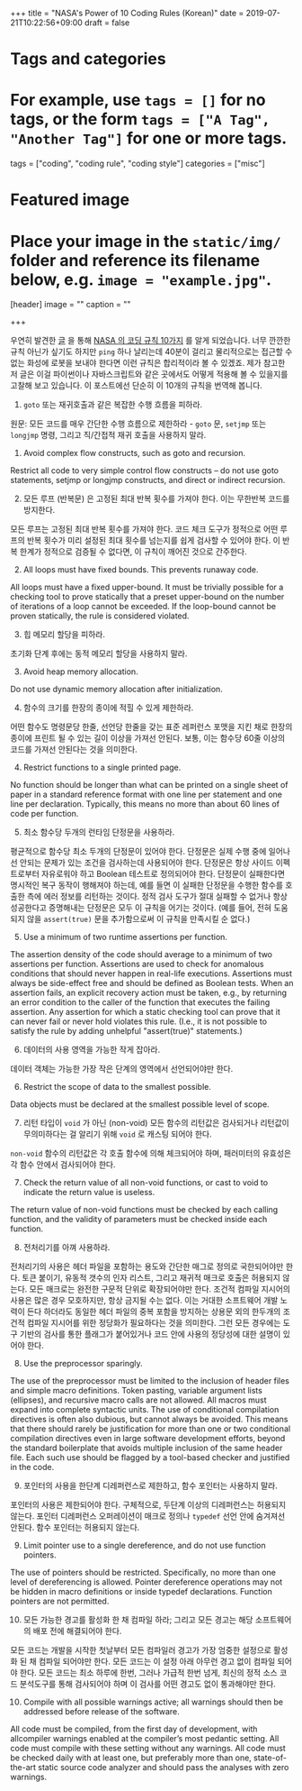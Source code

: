 +++
title = "NASA's Power of 10 Coding Rules (Korean)"
date = 2019-07-21T10:22:56+09:00
draft = false

# Tags and categories
# For example, use `tags = []` for no tags, or the form `tags = ["A Tag", "Another Tag"]` for one or more tags.
tags = ["coding", "coding rule", "coding style"]
categories = ["misc"]

# Featured image
# Place your image in the `static/img/` folder and reference its filename below, e.g. `image = "example.jpg"`.
[header]
image = ""
caption = ""

+++

우연히 발견한
[글](https://dev.to/xowap/10-rules-to-code-like-nasa-applied-to-interpreted-languages-40dd?fbclid=IwAR1OA1FluREjWhd_1s93WBLtix8wrJZU6tOa5YLC-G9YxVu3iPeOOu09dzQ)
을 통해 [NASA 의 코딩 규칙 10가지](http://spinroot.com/gerard/pdf/P10.pdf) 를
알게 되었습니다.
너무 깐깐한 규칙 아닌가 싶기도 하지만 ``ping`` 하나 날리는데 40분이 걸리고
물리적으로는 접근할 수 없는 화성에 로봇을 보내야 한다면 이런 규칙은 합리적이라
볼 수 있겠죠.
제가 참고한 저 글은 이걸 파이썬이나 자바스크립트와 같은 곳에서도 어떻게 적용해
볼 수 있을지를 고찰해 보고 있습니다.
이 포스트에선 단순히 이 10개의 규칙을 번역해 봅니다.


1. ``goto`` 또는 재귀호출과 같은 복잡한 수행 흐름을 피하라.

원문: 모든 코드를 매우 간단한 수행 흐름으로 제한하라 - ``goto`` 문, ``setjmp``
또는 ``longjmp`` 명령, 그리고 직/간접적 재귀 호출을 사용하지 말라.

1. Avoid complex flow constructs, such as goto and recursion.

Restrict all code to very simple control flow constructs – do not use goto
statements, setjmp or longjmp constructs, and direct or indirect recursion.


2. 모든 루프 (반복문) 은 고정된 최대 반복 횟수를 가져야 한다.  이는 무한반복
   코드를 방지한다.

모든 루프는 고정된 최대 반복 횟수를 가져야 한다.  코드 체크 도구가 정적으로
어떤 루프의 반복 횟수가 미리 설정된 최대 횟수를 넘는지를 쉽게 검사할 수 있어야
한다.  이 반복 한계가 정적으로 검증될 수 없다면, 이 규칙이 깨어진 것으로
간주한다.


2. All loops must have fixed bounds. This prevents runaway code.

All loops must have a fixed upper-bound. It must be trivially possible for a
checking tool to prove statically that a preset upper-bound on the number of
iterations of a loop cannot be exceeded. If the loop-bound cannot be proven
statically, the rule is considered violated.


3. 힙 메모리 할당을 피하라.

초기화 단계 후에는 동적 메모리 할당을 사용하지 말라.


3. Avoid heap memory allocation.

Do not use dynamic memory allocation after initialization.


4. 함수의 크기를 한장의 종이에 적힐 수 있게 제한하라.

어떤 함수도 명령문당 한줄, 선언당 한줄을 갖는 표준 레퍼런스 포맷을 지킨 채로
한장의 종이에 프린트 될 수 있는 길이 이상을 가져선 안된다.  보통, 이는 함수당
60줄 이상의 코드를 가져선 안된다는 것을 의미한다.


4. Restrict functions to a single printed page.

No function should be longer than what can be printed on a single sheet of
paper in a standard reference format with one line per statement and one line
per declaration. Typically, this means no more than about 60 lines of code per
function.


5. 최소 함수당 두개의 런타임 단정문을 사용하라.

평균적으로 함수당 최소 두개의 단정문이 있어야 한다.  단정문은 실제 수행 중에
일어나선 안되는 문제가 있는 조건을 검사하는데 사용되어야 한다.  단정문은 항상
사이드 이펙트로부터 자유로워야 하고 Boolean 테스트로 정의되어야 한다.  단정문이
실패한다면 명시적인 복구 동작이 행해져야 하는데, 예를 들면 이 실패한 단정문을
수행한 함수를 호출한 측에 에러 정보를 리턴하는 것이다.  정적 검사 도구가 절대
실패할 수 없거나 항상 성공한다고 증명해내는 단정문은 모두 이 규칙을 어기는
것이다. (예를 들어, 전혀 도움 되지 않을 ``assert(true)`` 문을 추가함으로써 이
규칙을 만족시킬 순 없다.)


5. Use a minimum of two runtime assertions per function.

The assertion density of the code should average to a minimum of two assertions
per function. Assertions are used to check for anomalous conditions that should
never happen in real-life executions. Assertions must always be side-effect
free and should be defined as Boolean tests. When an assertion fails, an
explicit recovery action must be taken, e.g., by returning an error condition
to the caller of the function that executes the failing assertion. Any
assertion for which a static checking tool can prove that it can never fail or
never hold violates this rule. (I.e., it is not possible to satisfy the rule by
adding unhelpful "assert(true)" statements.)


6. 데이터의 사용 영역을 가능한 작게 잡아라.

데이터 객체는 가능한 가장 작은 단계의 영역에서 선언되어야만 한다.


6. Restrict the scope of data to the smallest possible.

Data objects must be declared at the smallest possible level of scope.


7. 리턴 타입이 ``void`` 가 아닌 (non-void) 모든 함수의 리턴값은 검사되거나
   리턴값이 무의미하다는 걸 알리기 위해 ``void`` 로 캐스팅 되어야 한다.

``non-void`` 함수의 리턴값은 각 호출 함수에 의해 체크되어야 하며, 패러미터의
유효성은 각 함수 안에서 검사되어야 한다.


7. Check the return value of all non-void functions, or cast to void to
   indicate the return value is useless.

The return value of non-void functions must be checked by each calling
function, and the validity of parameters must be checked inside each function.


8. 전처리기를 아껴 사용하라.

전처리기의 사용은 헤더 파일을 포함하는 용도와 간단한 매그로 정의로 국한되어야만
한다.  토큰 붙이기, 유동적 갯수의 인자 리스트, 그리고 재귀적 매크로 호출은
허용되지 않는다.  모든 매크로는 완전한 구문적 단위로 확장되어야만 한다.  조건적
컴파일 지시어의 사용은 많은 경우 모호하지만, 항상 금지될 수는 없다.  이는
거대한 소프트웨어 개발 노력이 든다 하더라도 동일한 헤더 파일의 중복 포함을
방지하는 상용문 외의 한두개의 조건적 컴파일 지시어를 위한 정당화가 필요하다는
것을 의미한다.  그런 모든 경우에는 도구 기반의 검사를 통한 플래그가 붙어있거나
코드 안에 사용의 정당성에 대한 설명이 있어야 한다.


8. Use the preprocessor sparingly.

The use of the preprocessor must be limited to the inclusion of header files
and simple macro definitions. Token pasting, variable argument lists
(ellipses), and recursive macro calls are not allowed. All macros must expand
into complete syntactic units. The use of conditional compilation directives is
often also dubious, but cannot always be avoided. This means that there should
rarely be justification for more than one or two conditional compilation
directives even in large software development efforts, beyond the standard
boilerplate that avoids multiple inclusion of the same header file. Each such
use should be flagged by a tool-based checker and 
justified in the code.


9. 포인터의 사용을 한단계 디레퍼런스로 제한하고, 함수 포인터는 사용하지 말라.

포인터의 사용은 제한되어야 한다.  구체적으로, 두단계 이상의 디레퍼런스는
허용되지 않는다.  포인터 디레퍼런스 오퍼레이션이 매크로 정의나 ``typedef`` 선언
안에 숨겨져선 안된다.  함수 포인터는 허용되지 않는다.


9. Limit pointer use to a single dereference, and do not use function pointers.

The use of pointers should be restricted. Specifically, no more than one level
of dereferencing is allowed. Pointer dereference operations may not be hidden
in macro definitions or inside typedef declarations. Function pointers are not
permitted.


10. 모든 가능한 경고를 활성화 한 채 컴파일 하라; 그리고 모든 경고는 해당
    소프트웨어의 배포 전에 해결되어야 한다.

모든 코드는 개발을 시작한 첫날부터 모든 컴파일러 경고가 가장 엄중한 설정으로
활성화 된 채 컴파일 되어야만 한다.  모든 코드는 이 설정 아래 아무런 경고 없이
컴파일 되어야 한다.  모든 코드는 최소 하루에 한번, 그러나 가급적 한번 넘게,
최신의 정적 소스 코드 분석도구를 통해 검사되어야 하며 이 검사를 어떤 경고도
없이 통과해야만 한다.


10. Compile with all possible warnings active; all warnings should then be
    addressed before release of the software.

All code must be compiled, from the first day of development, with allcompiler
warnings enabled at the compiler’s most pedantic setting. All code must compile
with these setting without any warnings. All code must be checked daily with at
least one, but preferably more than one, state-of-the-art static source code
analyzer and should pass the analyses with zero warnings.
